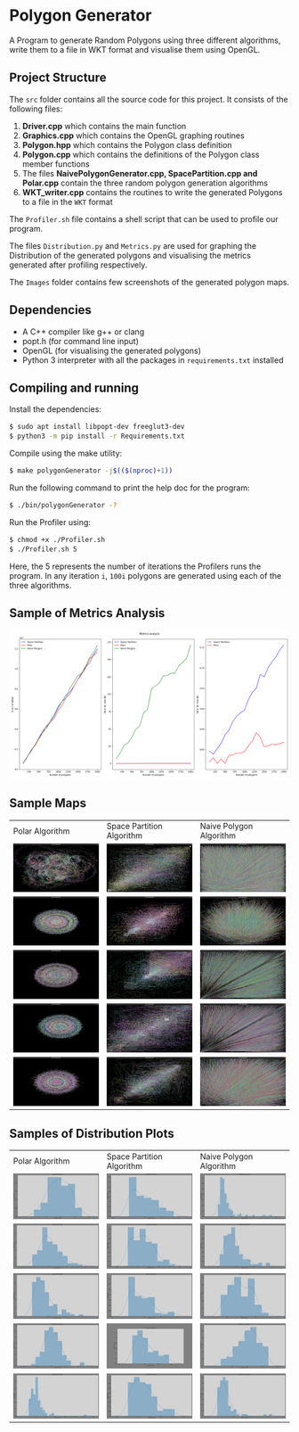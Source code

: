 # Polygon Generator
A Program to generate Random Polygons using three different algorithms, write them to a file in WKT format and visualise them using OpenGL.
## Project Structure
The `src` folder contains all the source code for this project. It consists of the following files:
1. **Driver.cpp** which contains the main function
2. **Graphics.cpp** which contains the OpenGL graphing routines
3. **Polygon.hpp** which contains the Polygon class definition
4. **Polygon.cpp** which contains the definitions of the Polygon class member functions
5. The files **NaivePolygonGenerator.cpp, SpacePartition.cpp and Polar.cpp** contain the three random polygon generation algorithms
6. **WKT_writer.cpp** contains the routines to write the generated Polygons to a file in the `WKT` format

The `Profiler.sh` file contains a shell script that can be used to profile our program.

The files `Distribution.py` and `Metrics.py` are used for graphing the Distribution of the generated polygons and visualising the metrics generated after profiling respectively.

The `Images` folder contains few screenshots of the generated polygon maps.

## Dependencies
- A C++ compiler like g++ or clang
- popt.h (for command line input)
- OpenGL (for visualising the generated polygons)
- Python 3 interpreter with all the packages in `requirements.txt` installed
## Compiling and running
Install the dependencies:

```bash
$ sudo apt install libpopt-dev freeglut3-dev
$ python3 -m pip install -r Requirements.txt
```
Compile using the make utility:

```bash
$ make polygonGenerator -j$(($(nproc)+1))
```

Run the following command to print the help doc for the program:
```bash
$ ./bin/polygonGenerator -?
```

Run the Profiler using:
```bash
$ chmod +x ./Profiler.sh
$ ./Profiler.sh 5
```
Here, the 5 represents the number of iterations the Profilers runs the program. In any iteration `i`, `100i` polygons are generated using each of the three algorithms.

## Sample of Metrics Analysis
![](Images/metrics.png)

## Sample Maps

<table>
  <tr>
    <td>Polar Algorithm</td>
    <td>Space Partition Algorithm</td>
    <td>Naive Polygon Algorithm</td>
  </tr>
  <tr>
    <td valign="top"><img src="Images/p_g_1.png"></td>
    <td valign="top"><img src="Images/s_g_1.png"></td>
    <td valign="top"><img src="Images/n_g_1.png"></td>
  </tr>
  <tr>
    <td valign="top"><img src="Images/p_g_2.png"></td>
    <td valign="top"><img src="Images/s_g_2.png"></td>
    <td valign="top"><img src="Images/n_g_2.png"></td>
  </tr>
  <tr>
    <td valign="top"><img src="Images/p_g_3.png"></td>
    <td valign="top"><img src="Images/s_g_3.png"></td>
    <td valign="top"><img src="Images/n_g_3.png"></td>
  </tr>
  <tr>
    <td valign="top"><img src="Images/p_g_4.png"></td>
    <td valign="top"><img src="Images/s_g_4.png"></td>
    <td valign="top"><img src="Images/n_g_4.png"></td>
  </tr>
  <tr>
    <td valign="top"><img src="Images/p_g_5.png"></td>
    <td valign="top"><img src="Images/s_g_5.png"></td>
    <td valign="top"><img src="Images/n_g_5.png"></td>
  </tr>
 </table>

## Samples of Distribution Plots

<table>
  <tr>
    <td>Polar Algorithm</td>
    <td>Space Partition Algorithm</td>
    <td>Naive Polygon Algorithm</td>
  </tr>
  <tr>
    <td valign="top"><img src="Images/p_d_1.png"></td>
    <td valign="top"><img src="Images/s_d_1.png"></td>
    <td valign="top"><img src="Images/n_d_1.png"></td>
  </tr>
  <tr>
    <td valign="top"><img src="Images/p_d_2.png"></td>
    <td valign="top"><img src="Images/s_d_2.png"></td>
    <td valign="top"><img src="Images/n_d_2.png"></td>
  </tr>
  <tr>
    <td valign="top"><img src="Images/p_d_3.png"></td>
    <td valign="top"><img src="Images/s_d_3.png"></td>
    <td valign="top"><img src="Images/n_d_3.png"></td>
  </tr>
  <tr>
    <td valign="top"><img src="Images/p_d_4.png"></td>
    <td valign="top"><img src="Images/s_d_4.png"></td>
    <td valign="top"><img src="Images/n_d_4.png"></td>
  </tr>
  <tr>
    <td valign="top"><img src="Images/p_d_5.png"></td>
    <td valign="top"><img src="Images/s_d_5.png"></td>
    <td valign="top"><img src="Images/n_d_5.png"></td>
  </tr>
 </table>